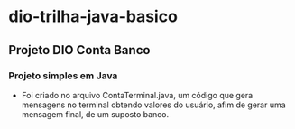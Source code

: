 # dio-trilha-java-basico

## Projeto DIO Conta Banco

### Projeto simples em Java

- Foi criado no arquivo ContaTerminal.java, um código que gera mensagens no terminal obtendo valores do usuário, afim de gerar uma mensagem final, de um suposto banco.
